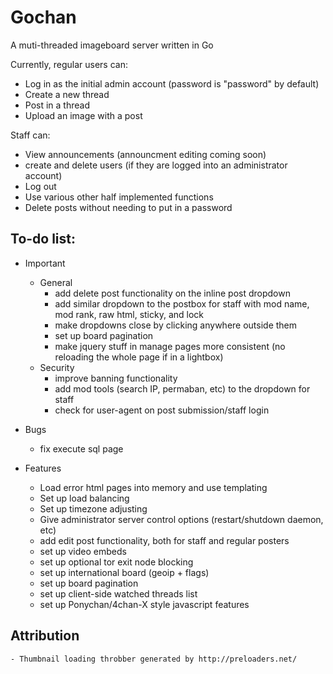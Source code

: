 # Gochan

A muti-threaded imageboard server written in Go

Currently, regular users can:
- Log in as the initial admin account (password is "password" by default)
- Create a new thread
- Post in a thread
- Upload an image with a post

Staff can:
- View announcements (announcment editing coming soon)
- create and delete users (if they are logged into an administrator account)
- Log out
- Use various other half implemented functions
- Delete posts without needing to put in a password

## To-do list:

+ Important
	* General
		- add delete post functionality on the inline post dropdown
		- add similar dropdown to the postbox for staff with mod name, mod rank, raw html, sticky, and lock
		- make dropdowns close by clicking anywhere outside them
		- set up board pagination
		- make jquery stuff in manage pages more consistent (no reloading the whole page if in a lightbox)
	* Security
		- improve banning functionality
		- add mod tools (search IP, permaban, etc) to the dropdown for staff
		- check for user-agent on post submission/staff login	
		
+ Bugs
	- fix execute sql page
+ Features
	- Load error html pages into memory and use templating
	- Set up load balancing
	- Set up timezone adjusting
	- Give administrator server control options (restart/shutdown daemon, etc)
	- add edit post functionality, both for staff and regular posters
	- set up video embeds
	- set up optional tor exit node blocking
	- set up international board (geoip + flags)
	- set up board pagination
	- set up client-side watched threads list
	- set up Ponychan/4chan-X style javascript features

## Attribution
	- Thumbnail loading throbber generated by http://preloaders.net/